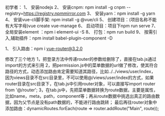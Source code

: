 初学者：
1、	安装nodejs
2、	安装cnpm: npm install -g cnpm --registry=https://registry.npmmirror.com
3、	安装yarn：npm install -g yarn
4、	安装vue-cli脚手架: npm install -g @vue/cli
5、	创建项目：(项目名称不能有大写字母)vue create vue-manage
6、	启动项目：项目下npm run serve
7、	全局安装element ：npm i element-ui -S
8、	打包：npm run build
9、	按需引入,辅助插件：npm install babel-plugin-component -D


1、	引入路由：npm i vue-router@3.2.0

修改了三个地方
1，把登录方法中传递router的参数给删除了，直接在tab.js通过import的方式来引用
2，把permission.js中的菜单数据的url做了修改，使其符合路径的方式，动态添加路由肯定需要知道其路径，比如../../views/user/index，
因为views目录不在src目录里，不可以使用@/views/user/index的方式，如果router目录在src目录下，在tab.js中引用router对象，可以直接写import router from '@/router';
3，在tab.js中，先把菜单数据转换为route数据，主要是属性，比如name，meta，path，component等；再从route数据中挑选出真正的路由数据，因为父节点是没有path数据的，不能进行路由跳转；
最后再往router对象中添加路由：dynamicRoutes.forEach(route => router.addRoute("Main", route));